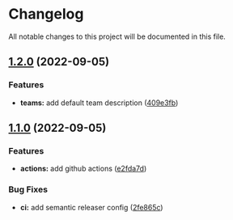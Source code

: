 # Changelog

All notable changes to this project will be documented in this file.

## [1.2.0](https://github.com/stuxcd/terraform-github-teams/compare/v1.1.0...v1.2.0) (2022-09-05)


### Features

* **teams:** add default team description ([409e3fb](https://github.com/stuxcd/terraform-github-teams/commit/409e3fb9308b8309420cf6e39e67f5e4e1f5b442))

## [1.1.0](https://github.com/stuxcd/terraform-github-teams/compare/v1.0.0...v1.1.0) (2022-09-05)


### Features

* **actions:** add github actions ([e2fda7d](https://github.com/stuxcd/terraform-github-teams/commit/e2fda7db80be43b284f098c85552ce6ae00163b8))


### Bug Fixes

* **ci:** add semantic releaser config ([2fe865c](https://github.com/stuxcd/terraform-github-teams/commit/2fe865c38ba8d67f48c2c636a4cdc20626dad838))
